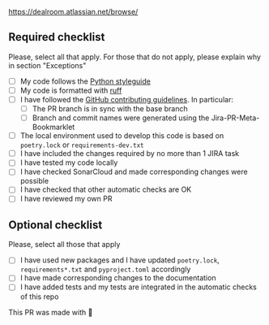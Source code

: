 <!---
Based on:
* https://docs.github.com/en/communities/using-templates-to-encourage-useful-issues-and-pull-requests/creating-a-pull-request-template-for-your-repository
* https://github.com/dealroom/dealroom/blob/develop/.github/pull_request_template.md
-->

<!---
Add link to JIRA task here
-->
<https://dealroom.atlassian.net/browse/>

<!---
If description is needed, uncomment
## What was done
-->

## Required checklist

Please, select all that apply. For those that do not apply, please explain why in section "Exceptions"

- [ ] My code follows the [Python styleguide](https://dealroom.slite.com/app/docs/74Ns9cxxCo7bKh)
- [ ] My code is formatted with [ruff](https://docs.astral.sh/ruff/)
- [ ] I have followed the [GitHub contributing guidelines](https://dealroom.slite.com/app/docs/DRrxsJrbpUvv1B). In particular:
  - [ ] The PR branch is in sync with the base branch
  - [ ] Branch and commit names were generated using the Jira-PR-Meta-Bookmarklet
- [ ] The local environment used to develop this code is based on `poetry.lock` or `requirements-dev.txt`
- [ ] I have included the changes required by no more than 1 JIRA task
- [ ] I have tested my code locally
- [ ] I have checked SonarCloud and made corresponding changes were possible
- [ ] I have checked that other automatic checks are OK
- [ ] I have reviewed my own PR

<!---
## Required checklist specific to this repo

Add here a repo-specific checklist
-->

## Optional checklist

Please, select all those that apply

- [ ] I have used new packages and I have updated `poetry.lock`, `requirements*.txt` and `pyproject.toml` accordingly
- [ ] I have made corresponding changes to the documentation <!--- add link and uncomment []() -->
- [ ] I have added tests and my tests are integrated in the automatic checks of this repo

<!---
## Exceptions

Please un-comment this section and explain here why any items of the required checklists do not apply -- e.g. old repository that needs bigger refactoring, I'm lazy, ...
-->

This PR was made with 💙
